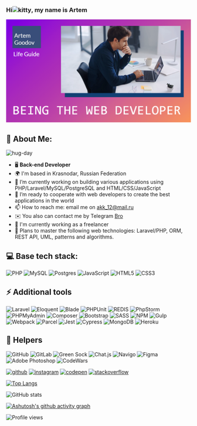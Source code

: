 ### Hi![kitty](https://user-images.githubusercontent.com/91899278/219883293-589c729c-8f61-4e08-bdbd-b98d947f9daa.gif), my name is Artem
![ I am back-end developer trying to be full stack](https://github.com/Jony2Good/Jony2Good/blob/main/assets/logo.png)


## 💫 About Me:
![hug-day](https://user-images.githubusercontent.com/91899278/219883834-943080cb-ba92-499b-81bb-09a5c537bca6.gif)
* :desktop_computer:	**Back-end Developer**
* 🌍  I'm based in Krasnodar, Russian Federation
* 🔭 I’m currently working on building various applications using PHP/Laravel/MySQL/PostgreSQL and HTML/CSS/JavaScript 
* 👯 I’m ready to cooperate with web developers to create the best applications in the world
* 📫 How to reach me: email me on [akk_12@mail.ru](mailto:akk_12@mail.ru)
* ✉️  You also can contact me by Telegram [Bro](https://t.me/Bro)
* 🚀  I'm currently working as a freelancer
* 🧠  Plans to master the following web technologies: Laravel/PHP, ORM, REST API, UML, patterns and algorithms. 

## 💻 Base tech stack:
![PHP](https://img.shields.io/badge/php-%23777BB4.svg?style=for-the-badge&logo=php&logoColor=white)
![MySQL](https://img.shields.io/badge/mysql-%2300f.svg?style=for-the-badge&logo=mysql&logoColor=white)
![Postgres](https://img.shields.io/badge/postgresql-%23316192.svg?style=for-the-badge&logo=postgresql&logoColor=white)
![JavaScript](https://img.shields.io/badge/javascript-%23323330.svg?style=for-the-badge&logo=javascript&logoColor=%23F7DF1E) 
![HTML5](https://img.shields.io/badge/html5-%23E34F26.svg?style=for-the-badge&logo=html5&logoColor=white) 
![CSS3](https://img.shields.io/badge/css3-%231572B6.svg?style=for-the-badge&logo=css3&logoColor=white)

## ⚡ Additional tools
![Laravel](https://img.shields.io/badge/laravel-%23FF2D20.svg?style=for-the-badge&logo=laravel&logoColor=white)
![Eloquent](https://img.shields.io/badge/Eloquent-DD1200?style=for-the-badge&logo=Replit&logoColor=white)
![Blade](https://img.shields.io/badge/Blade-B3382C.svg?style=for-the-badge&logo=Blade&logoColor=white)
![PHPUnit](https://img.shields.io/badge/PHPUnit-25A162.svg?style=for-the-badge&logo=PHPUnit&logoColor=white)
![REDIS](https://img.shields.io/badge/Redis-DC382D.svg?style=for-the-badge&logo=Redis&logoColor=white)
![PhpStorm](https://img.shields.io/badge/phpstorm-143?style=for-the-badge&logo=phpstorm&logoColor=black&color=black&labelColor=darkorchid)
![PHPMyAdmin](https://img.shields.io/badge/phpMyAdmin-6C78AF.svg?style=for-the-badge&logo=phpMyAdmin&logoColor=white)
![Composer](https://img.shields.io/badge/Composer-885630.svg?style=for-the-badge&logo=Composer&logoColor=white)
![Bootstrap](https://img.shields.io/badge/bootstrap-%23563D7C.svg?style=for-the-badge&logo=bootstrap&logoColor=white)
![SASS](https://img.shields.io/badge/SASS-hotpink.svg?style=for-the-badge&logo=SASS&logoColor=white) 
![NPM](https://img.shields.io/badge/NPM-%23000000.svg?style=for-the-badge&logo=npm&logoColor=white)
![Gulp](https://img.shields.io/badge/GULP-%23CF4647.svg?style=for-the-badge&logo=gulp&logoColor=white)
![Webpack](https://img.shields.io/badge/Webpack-52B0E7?style=for-the-badge&logo=Sequelize&logoColor=white)
![Parcel](https://img.shields.io/badge/Parcel-%23000000.svg?style=for-the-badge&logo=Prezi&logoColor=white)
![Jest](https://img.shields.io/badge/Jest-323330?style=for-the-badge&logo=Jest&logoColor=white)
![Cypress](https://img.shields.io/badge/-cypress-%23E5E5E5?style=for-the-badge&logo=cypress&logoColor=058a5e)
![MongoDB](https://img.shields.io/badge/MongoDB-%234ea94b.svg?style=for-the-badge&logo=mongodb&logoColor=white)
![Heroku](https://img.shields.io/badge/heroku-%23430098.svg?style=for-the-badge&logo=heroku&logoColor=white) 

## 💪 Helpers
![GitHub](https://img.shields.io/badge/github-%23121011.svg?style=for-the-badge&logo=github&logoColor=white)
![GitLab](https://img.shields.io/badge/gitlab-%23181717.svg?style=for-the-badge&logo=gitlab&logoColor=white)
![Green Sock](https://img.shields.io/badge/green%20sock-88CE02?style=for-the-badge&logo=greensock&logoColor=white)
![Chat.js](https://img.shields.io/badge/Chat.JS-FFFC00?style=for-the-badge&logo=chat.js&logoColor=white)
![Navigo](https://img.shields.io/badge/Navigo-000000?style=for-the-badge&logo=rout&logoColor=white)
![Figma](https://img.shields.io/badge/figma-%23F24E1E.svg?style=for-the-badge&logo=figma&logoColor=white)
![Adobe Photoshop](https://img.shields.io/badge/adobephotoshop-%2331A8FF.svg?style=for-the-badge&logo=adobephotoshop&logoColor=white)
![CodeWars](https://www.codewars.com/users/Jony2Good/badges/micro)

[<img src='https://cdn.jsdelivr.net/npm/simple-icons@3.0.1/icons/github.svg' alt='github' height='40'>](https://github.com/Jony2Good)  [<img src='https://cdn.jsdelivr.net/npm/simple-icons@3.0.1/icons/instagram.svg' alt='instagram' height='40'>](https://www.instagram.com/zebetterbest/)  [<img src='https://cdn.jsdelivr.net/npm/simple-icons@3.0.1/icons/codepen.svg' alt='codepen' height='40'>](https://codepen.io/Jony2Good)  [<img src='https://cdn.jsdelivr.net/npm/simple-icons@3.0.1/icons/stackoverflow.svg' alt='stackoverflow' height='40'>](https://stackoverflow.com/users/akk_12@mail.ru)  

[![Top Langs](https://github-readme-stats.vercel.app/api/top-langs/?username=jony2good&layout=donut)](https://github.com/anuraghazra/github-readme-stats)


![GitHub stats](https://github-readme-stats.vercel.app/api?username=Jony2Good&show_icons=true)  

[![Ashutosh's github activity graph](https://github-readme-activity-graph.cyclic.app/graph?username=Jony2Good&bg_color=ffcfe9&color=9e4c98&line=9e4c98&point=403d3d&area=true&hide_border=true)](https://github.com/ashutosh00710/github-readme-activity-graph)

![Profile views](https://gpvc.arturio.dev/Jony2Good)  
